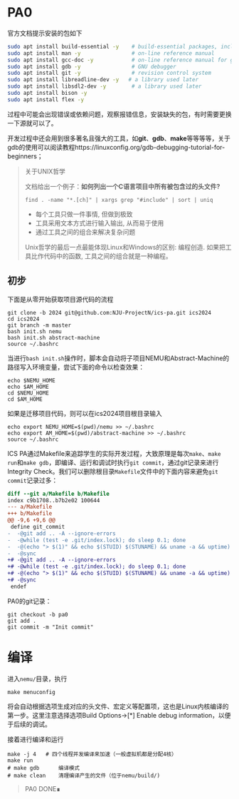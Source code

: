 # PA0

官方文档提示安装的包如下

```bash
sudo apt install build-essential -y    # build-essential packages, include binary utilities, gcc, make, and so on
sudo apt install man -y                # on-line reference manual
sudo apt install gcc-doc -y            # on-line reference manual for gcc
sudo apt install gdb -y                # GNU debugger
sudo apt install git -y                # revision control system
sudo apt install libreadline-dev -y   # a library used later
sudo apt install libsdl2-dev -y        # a library used later
sudo apt install bison -y
sudo apt install flex -y
```

过程中可能会出现错误或依赖问题，观察报错信息，安装缺失的包，有时需要更换一下源就可以了。

开发过程中还会用到很多著名且强大的工具，如**git**、**gdb**、**make**等等等等，关于gdb的使用可以阅读教程https://linuxconfig.org/gdb-debugging-tutorial-for-beginners；

> 关于UNIX哲学
>
> 文档给出一个例子：**如何列出一个C语言项目中所有被包含过的头文件?**
>
> ```shell
> find . -name "*.[ch]" | xargs grep "#include" | sort | uniq
> ```
>
> - 每个工具只做一件事情, 但做到极致
> - 工具采用文本方式进行输入输出, 从而易于使用
> - 通过工具之间的组合来解决复杂问题
>
> Unix哲学的最后一点最能体现Linux和Windows的区别: 编程创造. 如果把工具比作代码中的函数, 工具之间的组合就是一种编程。

## 初步

下面是从零开始获取项目源代码的流程

```shell
git clone -b 2024 git@github.com:NJU-ProjectN/ics-pa.git ics2024
cd ics2024
git branch -m master
bash init.sh nemu
bash init.sh abstract-machine
source ~/.bashrc
```

当进行`bash init.sh`操作时，脚本会自动将子项目NEMU和Abstract-Machine的路径写入环境变量，尝试下面的命令以检查效果：

```shell
echo $NEMU_HOME
echo $AM_HOME
cd $NEMU_HOME
cd $AM_HOME
```

如果是迁移项目代码，则可以在ics2024项目根目录输入

```shell
echo export NEMU_HOME=$(pwd)/nemu >> ~/.bashrc
echo export AM_HOME=$(pwd)/abstract-machine >> ~/.bashrc
source ~/.bashrc
```

ICS PA通过Makefile来追踪学生的实际开发过程，大致原理是每次`make`、`make run`和`make gdb`，即编译、运行和调试时执行`git commit`，通过git记录来进行Integrity Check。我们可以删除根目录`Makefile`文件中的下面内容来避免`git commit`记录过多：

```diff
diff --git a/Makefile b/Makefile
index c9b1708..b7b2e02 100644
--- a/Makefile
+++ b/Makefile
@@ -9,6 +9,6 @@
 define git_commit
-  -@git add .. -A --ignore-errors
-  -@while (test -e .git/index.lock); do sleep 0.1; done
-  -@(echo "> $(1)" && echo $(STUID) $(STUNAME) && uname -a && uptime) | git commit -F - $(GITFLAGS)
-  -@sync
+# -@git add .. -A --ignore-errors
+# -@while (test -e .git/index.lock); do sleep 0.1; done
+# -@(echo "> $(1)" && echo $(STUID) $(STUNAME) && uname -a && uptime) | git commit -F - $(GITFLAGS)
+# -@sync
 endef
```



PA0的git记录：

```shell
git checkout -b pa0
git add .
git commit -m "Init commit"
```

# 编译

进入`nemu/`目录，执行

```shell
make menuconfig
```

将会自动根据选项生成对应的头文件、宏定义等配置项，这也是Linux内核编译的第一步。这里注意选择选项Build Options->[*] Enable debug information，以便于后续的调试。

接着进行编译和运行

```shell
make -j 4	# 四个线程并发编译来加速（一般虚拟机都是分配4核）
make run
# make gdb		编译模式
# make clean	清理编译产生的文件（位于nemu/build/)
```



> PA0 DONE∎
